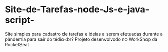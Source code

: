 # Site-de-Tarefas-node-Js-e-java-script-
Site simples para cadastro de tarefas e ideias a serem efetuadas durante a pândemia para sair do tédio<br?
Projeto desenvolvodo no WorkShop da RocketSeat


